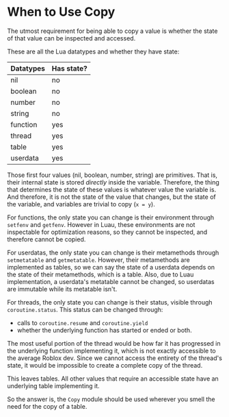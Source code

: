 # When to Use Copy

The utmost requirement for being able to copy a value is whether the state of that value can be inspected and accessed.

These are all the Lua datatypes and whether they have state:

| Datatypes | Has state? |
|---|---|
| nil | no |
| boolean | no |
| number | no |
| string | no |
| function | yes |
| thread | yes |
| table | yes |
| userdata | yes |

Those first four values (nil, boolean, number, string) are primitives. That is, their internal state is stored *directly* inside the variable. Therefore, the thing that determines the state of these values is whatever value the variable is. And therefore, it is not the state of the value that changes, but the state of the variable, and variables are trivial to copy (`x = y`).

For functions, the only state you can change is their environment through `setfenv` and `getfenv`. However in Luau, these environments are not inspectable for optimization reasons, so they cannot be inspected, and therefore cannot be copied.

For userdatas, the only state you can change is their metamethods through `setmetatable` and `getmetatable`. However, their metamethods are implemented as tables, so we can say the state of a userdata depends on the state of their metamethods, which is a table. Also, due to Luau implementation, a userdata's metatable cannot be changed, so userdatas are immutable while its metatable isn't.

For threads, the only state you can change is their status, visible through `coroutine.status`. This status can be changed through:

- calls to `coroutine.resume` and `coroutine.yield`
- whether the underlying function has started or ended or both.

The most useful portion of the thread would be how far it has progressed in the underlying function implementing it, which is not exactly accessible to the average Roblox dev. Since we cannot access the entirety of the thread's state, it would be impossible to create a complete copy of the thread.

This leaves tables. All other values that require an accessible state have an underlying table implementing it.

So the answer is, the `Copy` module should be used wherever you smell the need for the copy of a table.
